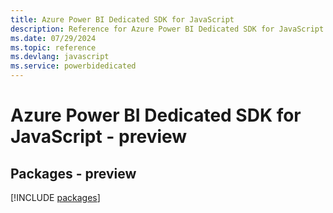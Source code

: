 ```yaml
---
title: Azure Power BI Dedicated SDK for JavaScript
description: Reference for Azure Power BI Dedicated SDK for JavaScript
ms.date: 07/29/2024
ms.topic: reference
ms.devlang: javascript
ms.service: powerbidedicated
---
```

# Azure Power BI Dedicated SDK for JavaScript - preview
## Packages - preview
[!INCLUDE [packages](power-bi-dedicated-index.md)]